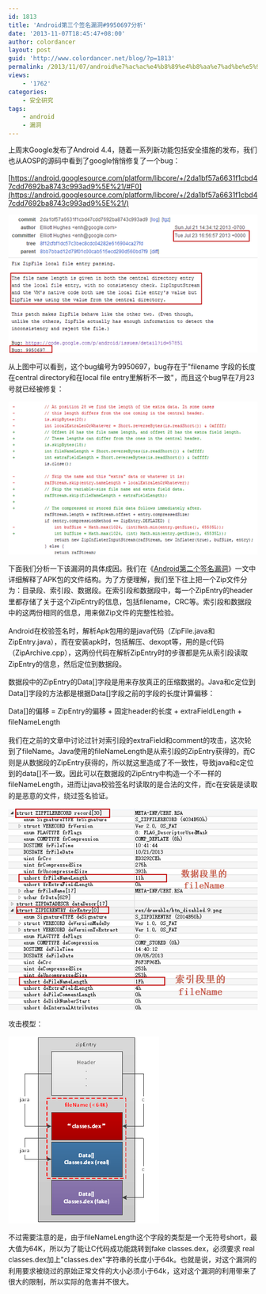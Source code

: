 ```yaml
---
id: 1813
title: 'Android第三个签名漏洞#9950697分析'
date: '2013-11-07T18:45:47+08:00'
author: colordancer
layout: post
guid: 'http://www.colordancer.net/blog/?p=1813'
permalink: /2013/11/07/android%e7%ac%ac%e4%b8%89%e4%b8%aa%e7%ad%be%e5%90%8d%e6%bc%8f%e6%b4%9e9950697%e5%88%86%e6%9e%90/
views:
    - '1762'
categories:
    - 安全研究
tags:
    - android
    - 漏洞
---
```


 <span style="line-height: 1.6em;">上周末Google发布了Android 4.4，随着一系列新功能包括安全措施的发布，我们也从AOSP的源码中看到了google悄悄修复了一个bug：</span>

 [https://android.googlesource.com/platform/libcore/+/2da1bf57a6631f1cbd47cdd7692ba8743c993ad9%5E%21/#F0](https://android.googlesource.com/platform/libcore/+/2da1bf57a6631f1cbd47cdd7692ba8743c993ad9%5E%21/)

 ![](/images/wp-content/uploads/2013/11/110713_1045_Android1.png)

 <span style="line-height: 1.6em;">从上图中可以看到，这个bug编号为9950697，bug存在于"filename 字段的长度在central directory和在local file entry里解析不一致"，而且这个bug早在7月23号就已经被修复：</span>

 ![](/images/wp-content/uploads/2013/11/110713_1045_Android2.png)

 <span style="line-height: 1.6em;">下面我们分析一下该漏洞的具体成因。我们在《[Android第二个签名漏洞](http://www.colordancer.net/blog/2013/08/26/android-%e7%ac%ac%e4%ba%8c%e4%b8%aa%e7%ad%be%e5%90%8d%e6%bc%8f%e6%b4%9e-9695860-%e6%8f%ad%e7%a7%98/)》一文中详细解释了APK包的文件结构。为了方便理解，我们至下往上把一个Zip文件分为：目录段、索引段、数据段。在索引段和数据段中，每一个ZipEntry的header里都存储了关于这个ZipEntry的信息，包括filename，CRC等。索引段和数据段中的这两份相同的信息，用来做Zip文件的完整性检验。</span>

 <span style="line-height: 1.6em;">Android在校验签名时，解析Apk包用的是java代码（ZipFile.java和ZipEntry.java），而在安装apk时，包括解压、dexopt等，用的是c代码（ZipArchive.cpp），这两份代码在解析ZipEntry时的步骤都是先从索引段读取ZipEntry的信息，然后定位到数据段。</span>

 <span style="line-height: 1.6em;">数据段中的ZipEntry的Data\[\]字段是用来存放真正的压缩数据的。Java和c定位到Data\[\]字段的方法都是根据Data\[\]字段之前的字段的长度计算偏移：</span>

 <span style="line-height: 1.6em;">Data\[\]的偏移 = ZipEntry的偏移 + 固定header的长度 + extraFieldLength + fileNameLength</span>

 <span style="line-height: 1.6em;">我们在之前的文章中讨论过针对索引段的extraField和comment的攻击，这次轮到了fileName。Java使用的fileNameLength是从索引段的ZipEntry获得的，而C则是从数据段的ZipEntry获得的，所以就这里造成了不一致性，导致java和c定位到的data\[\]不一致。因此可以在数据段的ZipEntry中构造一个不一样的fileNameLength，进而让java校验签名时读取的是合法的文件，而c在安装是读取的是恶意的文件，绕过签名验证。</span>

 ![](/images/wp-content/uploads/2013/11/110713_1045_Android3.png)

 <span style="line-height: 1.6em;">攻击模型：</span>

 ![](/images/wp-content/uploads/2013/11/110713_1045_Android4.png)

 <span style="line-height: 1.6em;">不过需要注意的是，由于fileNameLength这个字段的类型是一个无符号short，最大值为64K，所以为了能让C代码成功能跳转到fake classes.dex，必须要求 real classes.dex加上"classes.dex"字符串的长度小于64k。也就是说，对这个漏洞的利用要求被绕过的原始正常文件的大小必须小于64k，这对这个漏洞的利用带来了很大的限制，所以实际的危害并不很大。</span>